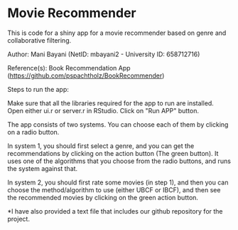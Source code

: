 # Movie Recommender

This is code for a shiny app for a movie recommender based on genre and collaborative filtering. 

Author:
Mani Bayani (NetID: mbayani2 - University ID: 658712716)


Reference(s): Book Recommendation App (https://github.com/pspachtholz/BookRecommender)


Steps to run the app:

Make sure that all the libraries required for the app to run are installed.
Open either ui.r or server.r in RStudio.
Click on "Run APP" button.

The app consists of two systems. You can choose each of them by clicking on a radio button.

In system 1, you should first select a genre, and you can get the recommendations by clicking on the action button (The green button). It uses one of the algorithms that you choose from the radio buttons, and runs the system against that.

In system 2, you should first rate some movies (in step 1), and then you can choose the method/algorithm to use (either UBCF or IBCF), and then see the recommended movies by clicking on the green action button.

*I have also provided a text file that includes our github repository for the project.

